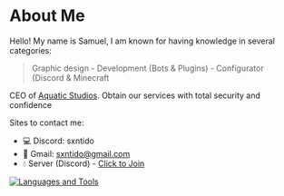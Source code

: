 # About Me
Hello! My name is Samuel, I am known for having knowledge in several categories:
> Graphic design - Development (Bots & Plugins) - Configurator (Discord & Minecraft

CEO of [Aquatic Studios](https://github.com/aquaticstudios). Obtain our services with total security and confidence

Sites to contact me:
- 💻 Discord: sxntido
- :email: Gmail: sxntido@gmail.com
- 💧 Server (Discord) - [Click to Join](https://discord.gg/aquatic-studios-746600371199148143)

[![Languages and Tools](https://skillicons.dev/icons?i=java,nodejs,idea,vscode,html,css,bots,discord,kotlin,maven,ps,js,git,mysql)](https://github.com/Sxntido/Sxntido)
